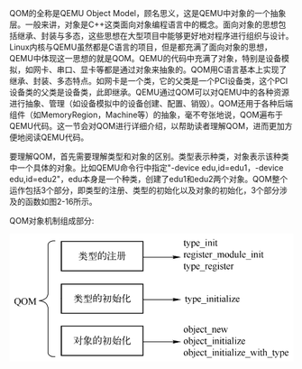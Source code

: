 
QOM的全称是QEMU Object Model，顾名思义，这是QEMU中对象的一个抽象层。一般来讲，对象是C++这类面向对象编程语言中的概念。面向对象的思想包括继承、封装与多态，这些思想在大型项目中能够更好地对程序进行组织与设计。Linux内核与QEMU虽然都是C语言的项目，但是都充满了面向对象的思想，QEMU中体现这一思想的就是QOM。QEMU的代码中充满了对象，特别是设备模拟，如网卡、串口、显卡等都是通过对象来抽象的。QOM用C语言基本上实现了继承、封装、多态特点。如网卡是一个类，它的父类是一个PCI设备类，这个PCI设备类的父类是设备类，此即继承。QEMU通过QOM可以对QEMU中的各种资源进行抽象、管理（如设备模拟中的设备创建、配置、销毁）。QOM还用于各种后端组件（如MemoryRegion，Machine等）的抽象，毫不夸张地说，QOM遍布于QEMU代码。这一节会对QOM进行详细介绍，以帮助读者理解QOM，进而更加方便地阅读QEMU代码。

要理解QOM，首先需要理解类型和对象的区别。类型表示种类，对象表示该种类中一个具体的对象。比如QEMU命令行中指定"-device edu,id=edu1，-device edu,id=edu2"，edu本身是一个种类，创建了edu1和edu2两个对象。QOM整个运作包括3个部分，即类型的注册、类型的初始化以及对象的初始化，3个部分涉及的函数如图2-16所示。

QOM对象机制组成部分:

![2024-06-23-00-00-41.png](./images/2024-06-23-00-00-41.png)

